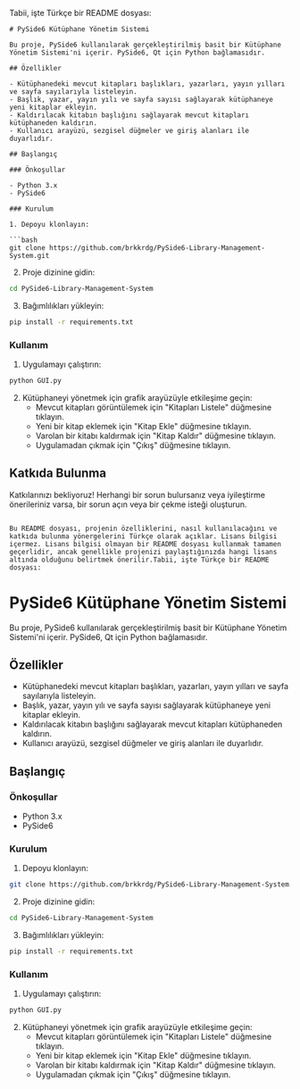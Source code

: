Tabii, işte Türkçe bir README dosyası:

```
# PySide6 Kütüphane Yönetim Sistemi

Bu proje, PySide6 kullanılarak gerçekleştirilmiş basit bir Kütüphane Yönetim Sistemi'ni içerir. PySide6, Qt için Python bağlamasıdır.

## Özellikler

- Kütüphanedeki mevcut kitapları başlıkları, yazarları, yayın yılları ve sayfa sayılarıyla listeleyin.
- Başlık, yazar, yayın yılı ve sayfa sayısı sağlayarak kütüphaneye yeni kitaplar ekleyin.
- Kaldırılacak kitabın başlığını sağlayarak mevcut kitapları kütüphaneden kaldırın.
- Kullanıcı arayüzü, sezgisel düğmeler ve giriş alanları ile duyarlıdır.

## Başlangıç

### Önkoşullar

- Python 3.x
- PySide6

### Kurulum

1. Depoyu klonlayın:

```bash
git clone https://github.com/brkkrdg/PySide6-Library-Management-System.git
```

2. Proje dizinine gidin:

```bash
cd PySide6-Library-Management-System
```

3. Bağımlılıkları yükleyin:

```bash
pip install -r requirements.txt
```

### Kullanım

1. Uygulamayı çalıştırın:

```bash
python GUI.py
```

2. Kütüphaneyi yönetmek için grafik arayüzüyle etkileşime geçin:
   - Mevcut kitapları görüntülemek için "Kitapları Listele" düğmesine tıklayın.
   - Yeni bir kitap eklemek için "Kitap Ekle" düğmesine tıklayın.
   - Varolan bir kitabı kaldırmak için "Kitap Kaldır" düğmesine tıklayın.
   - Uygulamadan çıkmak için "Çıkış" düğmesine tıklayın.

## Katkıda Bulunma

Katkılarınızı bekliyoruz! Herhangi bir sorun bulursanız veya iyileştirme önerileriniz varsa, bir sorun açın veya bir çekme isteği oluşturun.
```

Bu README dosyası, projenin özelliklerini, nasıl kullanılacağını ve katkıda bulunma yönergelerini Türkçe olarak açıklar. Lisans bilgisi içermez. Lisans bilgisi olmayan bir README dosyası kullanmak tamamen geçerlidir, ancak genellikle projenizi paylaştığınızda hangi lisans altında olduğunu belirtmek önerilir.Tabii, işte Türkçe bir README dosyası:

```
# PySide6 Kütüphane Yönetim Sistemi

Bu proje, PySide6 kullanılarak gerçekleştirilmiş basit bir Kütüphane Yönetim Sistemi'ni içerir. PySide6, Qt için Python bağlamasıdır.

## Özellikler

- Kütüphanedeki mevcut kitapları başlıkları, yazarları, yayın yılları ve sayfa sayılarıyla listeleyin.
- Başlık, yazar, yayın yılı ve sayfa sayısı sağlayarak kütüphaneye yeni kitaplar ekleyin.
- Kaldırılacak kitabın başlığını sağlayarak mevcut kitapları kütüphaneden kaldırın.
- Kullanıcı arayüzü, sezgisel düğmeler ve giriş alanları ile duyarlıdır.

## Başlangıç

### Önkoşullar

- Python 3.x
- PySide6

### Kurulum

1. Depoyu klonlayın:

```bash
git clone https://github.com/brkkrdg/PySide6-Library-Management-System.git
```

2. Proje dizinine gidin:

```bash
cd PySide6-Library-Management-System
```

3. Bağımlılıkları yükleyin:

```bash
pip install -r requirements.txt
```

### Kullanım

1. Uygulamayı çalıştırın:

```bash
python GUI.py
```

2. Kütüphaneyi yönetmek için grafik arayüzüyle etkileşime geçin:
   - Mevcut kitapları görüntülemek için "Kitapları Listele" düğmesine tıklayın.
   - Yeni bir kitap eklemek için "Kitap Ekle" düğmesine tıklayın.
   - Varolan bir kitabı kaldırmak için "Kitap Kaldır" düğmesine tıklayın.
   - Uygulamadan çıkmak için "Çıkış" düğmesine tıklayın.


```

